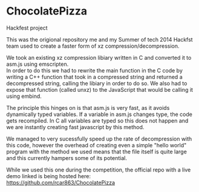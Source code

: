 ChocolatePizza
==============

Hackfest project

This was the origional repository me and my Summer of tech 2014 Hackfst team used to create a faster form of xz compression/decompression.

We took an existing xz compression libiary written in C and converted it to asm.js using emscripten.  
In order to do this we had to rewrite the main function in the C code by writing a C++ function that took in a compressed string
and returned a decompressed string, calling the libiary in order to do so.  We also had to expose that function (called unxz) to 
the JavaScript that would be calling it using embind.  

The principle this hinges on is that asm.js is very fast, as it avoids dynamically typed variables.  If a variable in asm.js changes 
type, the code gets recompiled.  In C all variables are typed so this does not happen and we are instantly creating fast javascript by this method.

We managed to very sucessfully speed up the rate of decompression with this code, however the overhead of creating even a simple 
"hello world" program with the method we used means that the file itself is quite large and this currently hampers some of its
potential.

While we used this one during the competition, the official repo with a live demo linked is being hosted here: https://github.com/rcar863/ChocolatePizza
